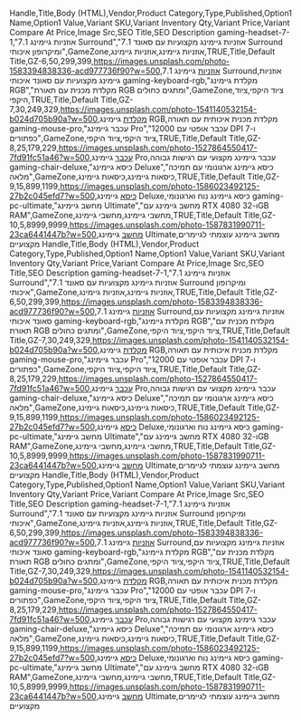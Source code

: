 Handle,Title,Body (HTML),Vendor,Product Category,Type,Published,Option1 Name,Option1 Value,Variant SKU,Variant Inventory Qty,Variant Price,Variant Compare At Price,Image Src,SEO Title,SEO Description
gaming-headset-7-1,"אוזניות גיימינג 7.1 Surround","אוזניות גיימינג מקצועיות עם סאונד 7.1 Surround ומיקרופון איכותי",GameZone,אוזניות גיימינג,אוזניות גיימינג,TRUE,Title,Default Title,GZ-6,50,299,399,https://images.unsplash.com/photo-1583394838336-acd977736f90?w=500,אוזניות גיימינג 7.1 Surround,אוזניות גיימינג מקצועיות עם סאונד איכותי
gaming-keyboard-rgb,"מקלדת גיימינג RGB","מקלדת מכנית עם תאורת RGB ומתגים כחולים",GameZone,ציוד היקפי,ציוד היקפי,TRUE,Title,Default Title,GZ-7,30,249,329,https://images.unsplash.com/photo-1541140532154-b024d705b90a?w=500,מקלדת גיימינג RGB,מקלדת מכנית איכותית עם תאורה
gaming-mouse-pro,"עכבר גיימינג Pro","עכבר אופטי עם 12000 DPI ו-7 כפתורים",GameZone,ציוד היקפי,ציוד היקפי,TRUE,Title,Default Title,GZ-8,25,179,229,https://images.unsplash.com/photo-1527864550417-7fd91fc51a46?w=500,עכבר גיימינג Pro,עכבר גיימינג מקצועי עם רגישות גבוהה
gaming-chair-deluxe,"כיסא גיימינג Deluxe","כיסא גיימינג ארגונומי עם תמיכה מלאה",GameZone,כיסאות גיימינג,כיסאות גיימינג,TRUE,Title,Default Title,GZ-9,15,899,1199,https://images.unsplash.com/photo-1586023492125-27b2c045efd7?w=500,כיסא גיימינג Deluxe,כיסא גיימינג נוח וארגונומי
gaming-pc-ultimate,"מחשב גיימינג Ultimate","מחשב גיימינג עם RTX 4080 ו-32GB RAM",GameZone,מחשבי גיימינג,מחשבי גיימינג,TRUE,Title,Default Title,GZ-10,5,8999,9999,https://images.unsplash.com/photo-1587831990711-23ca6441447b?w=500,מחשב גיימינג Ultimate,מחשב גיימינג עוצמתי לגיימרים מקצועיים
Handle,Title,Body (HTML),Vendor,Product Category,Type,Published,Option1 Name,Option1 Value,Variant SKU,Variant Inventory Qty,Variant Price,Variant Compare At Price,Image Src,SEO Title,SEO Description
gaming-headset-7-1,"אוזניות גיימינג 7.1 Surround","אוזניות גיימינג מקצועיות עם סאונד 7.1 Surround ומיקרופון איכותי",GameZone,אוזניות גיימינג,אוזניות גיימינג,TRUE,Title,Default Title,GZ-6,50,299,399,https://images.unsplash.com/photo-1583394838336-acd977736f90?w=500,אוזניות גיימינג 7.1 Surround,אוזניות גיימינג מקצועיות עם סאונד איכותי
gaming-keyboard-rgb,"מקלדת גיימינג RGB","מקלדת מכנית עם תאורת RGB ומתגים כחולים",GameZone,ציוד היקפי,ציוד היקפי,TRUE,Title,Default Title,GZ-7,30,249,329,https://images.unsplash.com/photo-1541140532154-b024d705b90a?w=500,מקלדת גיימינג RGB,מקלדת מכנית איכותית עם תאורה
gaming-mouse-pro,"עכבר גיימינג Pro","עכבר אופטי עם 12000 DPI ו-7 כפתורים",GameZone,ציוד היקפי,ציוד היקפי,TRUE,Title,Default Title,GZ-8,25,179,229,https://images.unsplash.com/photo-1527864550417-7fd91fc51a46?w=500,עכבר גיימינג Pro,עכבר גיימינג מקצועי עם רגישות גבוהה
gaming-chair-deluxe,"כיסא גיימינג Deluxe","כיסא גיימינג ארגונומי עם תמיכה מלאה",GameZone,כיסאות גיימינג,כיסאות גיימינג,TRUE,Title,Default Title,GZ-9,15,899,1199,https://images.unsplash.com/photo-1586023492125-27b2c045efd7?w=500,כיסא גיימינג Deluxe,כיסא גיימינג נוח וארגונומי
gaming-pc-ultimate,"מחשב גיימינג Ultimate","מחשב גיימינג עם RTX 4080 ו-32GB RAM",GameZone,מחשבי גיימינג,מחשבי גיימינג,TRUE,Title,Default Title,GZ-10,5,8999,9999,https://images.unsplash.com/photo-1587831990711-23ca6441447b?w=500,מחשב גיימינג Ultimate,מחשב גיימינג עוצמתי לגיימרים מקצועיים
Handle,Title,Body (HTML),Vendor,Product Category,Type,Published,Option1 Name,Option1 Value,Variant SKU,Variant Inventory Qty,Variant Price,Variant Compare At Price,Image Src,SEO Title,SEO Description
gaming-headset-7-1,"אוזניות גיימינג 7.1 Surround","אוזניות גיימינג מקצועיות עם סאונד 7.1 Surround ומיקרופון איכותי",GameZone,אוזניות גיימינג,אוזניות גיימינג,TRUE,Title,Default Title,GZ-6,50,299,399,https://images.unsplash.com/photo-1583394838336-acd977736f90?w=500,אוזניות גיימינג 7.1 Surround,אוזניות גיימינג מקצועיות עם סאונד איכותי
gaming-keyboard-rgb,"מקלדת גיימינג RGB","מקלדת מכנית עם תאורת RGB ומתגים כחולים",GameZone,ציוד היקפי,ציוד היקפי,TRUE,Title,Default Title,GZ-7,30,249,329,https://images.unsplash.com/photo-1541140532154-b024d705b90a?w=500,מקלדת גיימינג RGB,מקלדת מכנית איכותית עם תאורה
gaming-mouse-pro,"עכבר גיימינג Pro","עכבר אופטי עם 12000 DPI ו-7 כפתורים",GameZone,ציוד היקפי,ציוד היקפי,TRUE,Title,Default Title,GZ-8,25,179,229,https://images.unsplash.com/photo-1527864550417-7fd91fc51a46?w=500,עכבר גיימינג Pro,עכבר גיימינג מקצועי עם רגישות גבוהה
gaming-chair-deluxe,"כיסא גיימינג Deluxe","כיסא גיימינג ארגונומי עם תמיכה מלאה",GameZone,כיסאות גיימינג,כיסאות גיימינג,TRUE,Title,Default Title,GZ-9,15,899,1199,https://images.unsplash.com/photo-1586023492125-27b2c045efd7?w=500,כיסא גיימינג Deluxe,כיסא גיימינג נוח וארגונומי
gaming-pc-ultimate,"מחשב גיימינג Ultimate","מחשב גיימינג עם RTX 4080 ו-32GB RAM",GameZone,מחשבי גיימינג,מחשבי גיימינג,TRUE,Title,Default Title,GZ-10,5,8999,9999,https://images.unsplash.com/photo-1587831990711-23ca6441447b?w=500,מחשב גיימינג Ultimate,מחשב גיימינג עוצמתי לגיימרים מקצועיים

